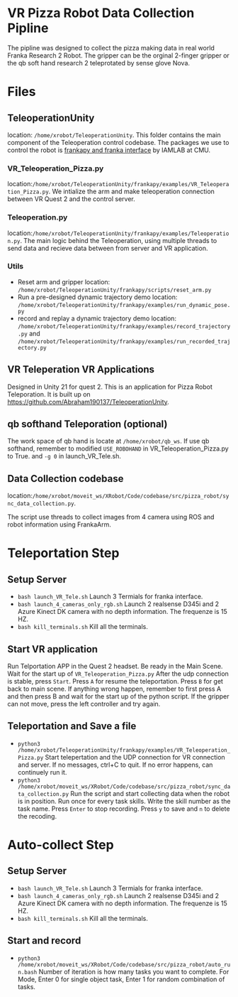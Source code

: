 # VR Pizza Robot Data Collection Pipline

The pipline was designed to collect the pizza making data in real world Franka Research 2 Robot. The gripper can be the orginal 2-finger gripper or the qb soft hand research 2 teleprotated by sense glove Nova.

# Files

## TeleoperationUnity
location: `/home/xrobot/TeleoperationUnity`.
This folder contains the main component of the Teleoperation control codebase.  The packages we use to control the robot is [frankapy and franka interface](https://github.com/iamlab-cmu/frankapy) by IAMLAB at CMU. 

### VR_Teleoperation_Pizza.py
location:`/home/xrobot/TeleoperationUnity/frankapy/examples/VR_Teleoperation_Pizza.py`.
We intialize the arm and make teleoperation connection between VR Quest 2 and the control server.

### Teleoperation.py
location:`/home/xrobot/TeleoperationUnity/frankapy/examples/Teleoperation.py`.
The main logic behind the Teleoperation, using multiple threads to send data and recieve data between from server and VR application. 

### Utils
 - Reset arm and gripper
 location: `/home/xrobot/TeleoperationUnity/frankapy/scripts/reset_arm.py`
 - Run a pre-designed dynamic trajectory demo
 location: `/home/xrobot/TeleoperationUnity/frankapy/examples/run_dynamic_pose.py`
  - record and replay a dynamic trajectory demo
 location: `/home/xrobot/TeleoperationUnity/frankapy/examples/record_trajectory.py` and `/home/xrobot/TeleoperationUnity/frankapy/examples/run_recorded_trajectory.py`

## VR Teleperation VR Applications
Designed in Unity 21 for quest 2. This is an application for Pizza Robot Teleporation. It is built up on https://github.com/Abraham190137/TeleoperationUnity.

## qb softhand Teleporation (optional)
The work space of qb hand is locate at `/home/xrobot/qb_ws`.
If use qb softhand, remember to modified `USE_ROBOHAND` in VR_Teleoperation_Pizza.py to True. and `-g 0` in launch_VR_Tele.sh. 

## Data Collection codebase
location:`/home/xrobot/moveit_ws/XRobot/Code/codebase/src/pizza_robot/sync_data_collection.py`.

The script use threads to collect images from 4 camera using ROS and robot information using FrankaArm.

# Teleportation Step

## Setup Server
- `bash launch_VR_Tele.sh`
Launch 3 Termials for franka interface. 
 - `bash launch_4_cameras_only_rgb.sh`
Launch 2 realsense D345i and 2 Azure Kinect DK camera with no depth information. The frequenze is 15 HZ.
 - `bash kill_terminals.sh`
Kill all the terminals.

## Start VR application
Run Telportation APP in the Quest 2 headset. Be ready in the Main Scene. Wait for the start up of `VR_Teleoperation_Pizza.py` After the udp connection is stable, press `Start`.
Press `A` for resume the teleportation. Press `B` for get back to main scene. If anything wrong happen, remember to first press A and then press B and wait for the start up of the python script. If the gripper can not move, press the left controller and try again.

## Teleportation and Save a file
- `python3 /home/xrobot/TeleoperationUnity/frankapy/examples/VR_Teleoperation_Pizza.py`
Start telepertation and the UDP connection for VR connection and server. If no messages, ctrl+C to quit. If no error happens, can continuely run it.
- `python3 /home/xrobot/moveit_ws/XRobot/Code/codebase/src/pizza_robot/sync_data_collection.py`
Run the script and start collecting data when the robot is in position. Run once for every task skills. Write the skill number as the task name. Press `Enter` to stop recording. Press `y` to save and `n` to delete the recoding.

# Auto-collect Step

## Setup Server
- `bash launch_VR_Tele.sh`
Launch 3 Termials for franka interface. 
 - `bash launch_4_cameras_only_rgb.sh`
Launch 2 realsense D345i and 2 Azure Kinect DK camera with no depth information. The frequenze is 15 HZ.
 - `bash kill_terminals.sh`
Kill all the terminals.

## Start and record
- `python3 /home/xrobot/moveit_ws/XRobot/Code/codebase/src/pizza_robot/auto_run.bash`
Number of iteration is how many tasks you want to complete.
For Mode, Enter 0 for single object task, Enter 1 for random combination of tasks.
